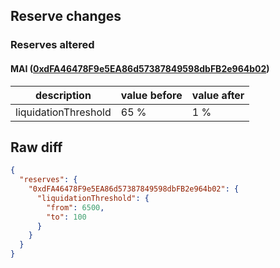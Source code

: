 ## Reserve changes

### Reserves altered

#### MAI ([0xdFA46478F9e5EA86d57387849598dbFB2e964b02](https://explorer.optimism.io/address/0xdFA46478F9e5EA86d57387849598dbFB2e964b02))

| description | value before | value after |
| --- | --- | --- |
| liquidationThreshold | 65 % | 1 % |


## Raw diff

```json
{
  "reserves": {
    "0xdFA46478F9e5EA86d57387849598dbFB2e964b02": {
      "liquidationThreshold": {
        "from": 6500,
        "to": 100
      }
    }
  }
}
```